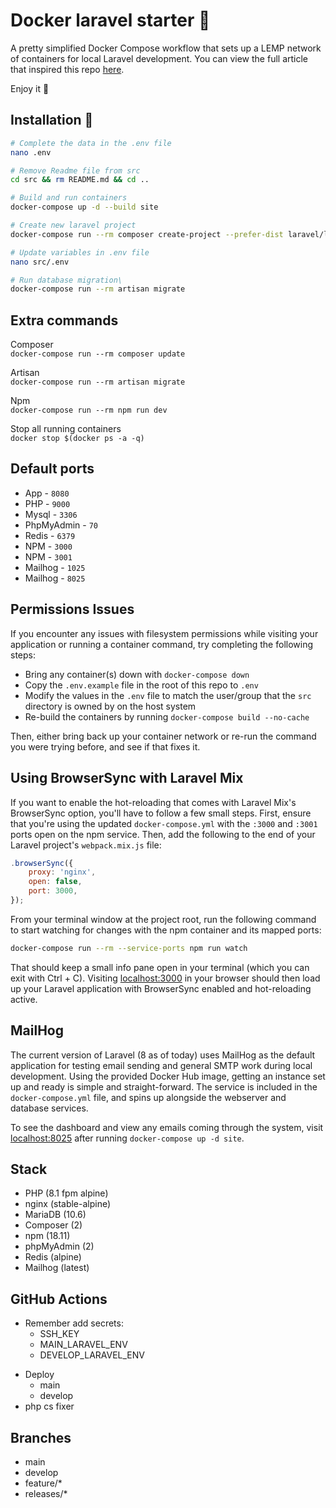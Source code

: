# Docker laravel starter :whale:
A pretty simplified Docker Compose workflow that sets up a LEMP network of containers for local Laravel development. You can view the full article that inspired this repo [here](https://dev.to/aschmelyun/the-beauty-of-docker-for-local-laravel-development-13c0).

Enjoy it :raised_hands:

## Installation :dash:
```bash
# Complete the data in the .env file
nano .env

# Remove Readme file from src
cd src && rm README.md && cd ..

# Build and run containers
docker-compose up -d --build site

# Create new laravel project
docker-compose run --rm composer create-project --prefer-dist laravel/laravel .

# Update variables in .env file
nano src/.env

# Run database migration\
docker-compose run --rm artisan migrate
```

## Extra commands
Composer\
`docker-compose run --rm composer update`

Artisan\
`docker-compose run --rm artisan migrate`

Npm\
`docker-compose run --rm npm run dev`

Stop all running containers\
`docker stop $(docker ps -a -q)`

## Default ports
- App - `8080`
- PHP - `9000`
- Mysql - `3306`
- PhpMyAdmin - `70`
- Redis - `6379`
- NPM - `3000`
- NPM - `3001`
- Mailhog - `1025`
- Mailhog - `8025`

## Permissions Issues

If you encounter any issues with filesystem permissions while visiting your application or running a container command, try completing the following steps:

- Bring any container(s) down with `docker-compose down`
- Copy the `.env.example` file in the root of this repo to `.env`
- Modify the values in the `.env` file to match the user/group that the `src` directory is owned by on the host system
- Re-build the containers by running `docker-compose build --no-cache`

Then, either bring back up your container network or re-run the command you were trying before, and see if that fixes it.

## Using BrowserSync with Laravel Mix

If you want to enable the hot-reloading that comes with Laravel Mix's BrowserSync option, you'll have to follow a few small steps. First, ensure that you're using the updated `docker-compose.yml` with the `:3000` and `:3001` ports open on the npm service. Then, add the following to the end of your Laravel project's `webpack.mix.js` file:

```javascript
.browserSync({
    proxy: 'nginx',
    open: false,
    port: 3000,
});
```

From your terminal window at the project root, run the following command to start watching for changes with the npm container and its mapped ports:

```bash
docker-compose run --rm --service-ports npm run watch
```

That should keep a small info pane open in your terminal (which you can exit with Ctrl + C). Visiting [localhost:3000](http://localhost:3000) in your browser should then load up your Laravel application with BrowserSync enabled and hot-reloading active.

## MailHog

The current version of Laravel (8 as of today) uses MailHog as the default application for testing email sending and general SMTP work during local development. Using the provided Docker Hub image, getting an instance set up and ready is simple and straight-forward. The service is included in the `docker-compose.yml` file, and spins up alongside the webserver and database services.

To see the dashboard and view any emails coming through the system, visit [localhost:8025](http://localhost:8025) after running `docker-compose up -d site`.

## Stack
- PHP (8.1 fpm alpine)
- nginx (stable-alpine)
- MariaDB (10.6)
- Composer (2)
- npm (18.11)
- phpMyAdmin (2)
- Redis (alpine)
- Mailhog (latest)

## GitHub Actions
* Remember add secrets:
    - SSH_KEY
    - MAIN_LARAVEL_ENV
    - DEVELOP_LARAVEL_ENV
- Deploy
    - main
    - develop
- php cs fixer

## Branches
- main
- develop
- feature/*
- releases/*
